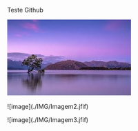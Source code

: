 <p> Teste Github </p>

![image](./IMG/Imagem1.jfif) 
<p></p>
![image](./IMG/Imagem2.jfif)
<p></p>
![image](./IMG/Imagem3.jfif)
